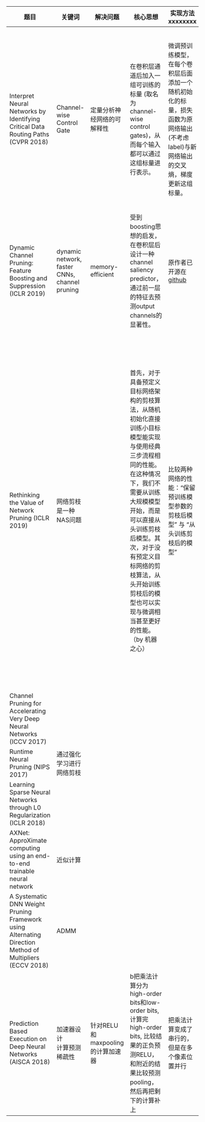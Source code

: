 | 题目                                                         | 关键词                                        | 解决问题                         | 核心思想                                                     | 实现方法 xxxxxxxx                                            | 结果概述                                                     | 其它xxxxxxxxx                                                |
| ------------------------------------------------------------ | --------------------------------------------- | -------------------------------- | ------------------------------------------------------------ | ------------------------------------------------------------ | ------------------------------------------------------------ | ------------------------------------------------------------ |
| Interpret Neural Networks by Identifying Critical Data Routing Paths (CVPR 2018) | Channel-wise Control Gate                     | 定量分析神经网络的可解释性       | 在卷积层通道后加入一组可训练的标量 (取名为 channel-wise control gates)，从而每个输入都可以通过这组标量进行表示。 | 微调预训练模型，在每个卷积层后面添加一个随机初始化的标量，损失函数为原网络输出(不考虑label)与新网络输出的交叉熵，梯度更新这组标量。 | 在可解释性上，有效地建立了一种对抗样本检测的机制。在剪枝方向，经实验发现可以在不影响网络容量的基础上从CIFAR-100预训练VGG网络中蒸馏一个K分类的小网络。 |                                                              |
| Dynamic Channel Pruning: Feature Boosting and Suppression (ICLR 2019) | dynamic network, faster CNNs, channel pruning | memory-efficient                 | 受到boosting思想的启发，在卷积层后设计一种channel saliency predictor，通过前一层的特征去预测output channels的显著性。 | 原作者已开源在[github](https://github.com/deep-fry/mayo)     | 该方法在VGG-16 和ResNet-18达到SOTA, 与之前的剪枝方法在加速比时保持更高的准确率。 | 值得follow的工作之一，考虑一种可预测通道显著性的CNN训练方法  |
| Rethinking the Value of Network Pruning (ICLR 2019)          | 网络剪枝是一种NAS问题                         |                                  | 首先，对于具备预定义目标网络架构的剪枝算法，从随机初始化直接训练小目标模型能实现与使用经典三步流程相同的性能。在这种情况下，我们不需要从训练大规模模型开始，而是可以直接从头训练剪枝后模型。其次，对于没有预定义目标网络的剪枝算法，从头开始训练剪枝后的模型也可以实现与微调相当甚至更好的性能。（by 机器之心） | 比较两种网络的性能：“保留预训练模型参数的剪枝后模型” 与 “从头训练剪枝后的模型” | 我们需要重新审视现有的网络剪枝算法。第一阶段的过参数化似乎不像之前想象得那么有效。此外，继承大模型的权重不一定是最优选择，而且可能导致剪枝后的模型陷入局部极小值，即使这些权重按剪枝标准来看是「重要的」。该论文的结果显示自动剪枝算法的价值可能在于识别高效结构、执行隐性架构搜索，而不是选择「重要的」权重。 | 这篇论文质疑了神经网络剪枝工作的目的，但似乎有没有形成有用的结论。 |
| Channel Pruning for Accelerating Very Deep Neural Networks (ICCV 2017) |                                               |                                  |                                                              |                                                              |                                                              |                                                              |
| Runtime Neural Pruning (NIPS 2017)                           | 通过强化学习进行网络剪枝                      |                                  |                                                              |                                                              |                                                              |                                                              |
| Learning Sparse Neural Networks through L0 Regularization (ICLR 2018) |                                               |                                  |                                                              |                                                              |                                                              |                                                              |
| AXNet: ApproXimate computing using an end-to-end trainable neural network | 近似计算                                      |                                  |                                                              |                                                              |                                                              |                                                              |
| A Systematic DNN Weight Pruning Framework using Alternating Direction Method of Multipliers (ECCV 2018) | ADMM                                          |                                  |                                                              |                                                              |                                                              |                                                              |
| Prediction Based Execution on Deep Neural Networks (AISCA 2018) | 加速器设计<br />计算预测<br />稀疏性          | 针对RELU和maxpooling的计算加速器 | b把乘法计算分为high-order bits和low-order bits,计算完 high-order bits, 比较结果的正负预测RELU，和附近的结果比较预测pooling，然后再把剩下的计算补上 | 把乘法计算变成了串行的，但是在多个像素位置并行               |                                                              |                                                              |

